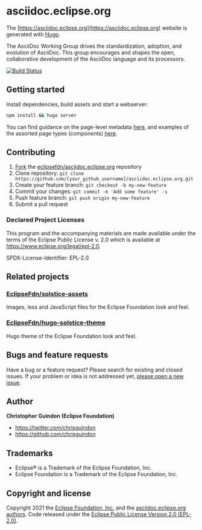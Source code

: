 # asciidoc.eclipse.org

The [https://asciidoc.eclipse.org](https://asciidoc.eclipse.org) website is generated with [Hugo](https://gohugo.io/documentation/).

The AsciiDoc Working Group drives the standardization, adoption, and evolution of AsciiDoc. This group encourages and shapes the open, collaborative development of the AsciiDoc language and its processors.

[![Build Status](https://travis-ci.org/eclipsefdn/asciidoc.eclipse.org.svg?branch=master)](https://travis-ci.org/eclipsefdn/asciidoc.eclipse.org)

## Getting started

Install dependencies, build assets and start a webserver:

```bash
npm install && hugo server
```

You can find guidance on the page-level metadata [here](https://eclipsefdn-hugo-solstice-theme.netlify.app/), and examples of the assorted page types (components) [here](https://eclipsefdn-hugo-solstice-theme.netlify.app/components/).

## Contributing

1. [Fork](https://help.github.com/articles/fork-a-repo/) the [eclipsefdn/asciidoc.eclipse.org](https://github.com/eclipsefdn/asciidoc.eclipse.org) repository
2. Clone repository: `git clone https://github.com/[your_github_username]/asciidoc.eclipse.org.git`
3. Create your feature branch: `git checkout -b my-new-feature`
4. Commit your changes: `git commit -m 'Add some feature' -s`
5. Push feature branch: `git push origin my-new-feature`
6. Submit a pull request

### Declared Project Licenses

This program and the accompanying materials are made available under the terms
of the Eclipse Public License v. 2.0 which is available at
<https://www.eclipse.org/legal/epl-2.0>.

SPDX-License-Identifier: EPL-2.0

## Related projects

### [EclipseFdn/solstice-assets](https://github.com/EclipseFdn/solstice-assets)

Images, less and JavaScript files for the Eclipse Foundation look and feel.

### [EclipseFdn/hugo-solstice-theme](https://github.com/EclipseFdn/hugo-solstice-theme)

Hugo theme of the Eclipse Foundation look and feel.

## Bugs and feature requests

Have a bug or a feature request? Please search for existing and closed issues. If your problem or idea is not addressed yet, [please open a new issue](https://github.com/eclipsefdn/asciidoc.eclipse.org/issues/new).

## Author

**Christopher Guindon (Eclipse Foundation)**

- <https://twitter.com/chrisguindon>
- <https://github.com/chrisguindon>

## Trademarks

- Eclipse® is a Trademark of the Eclipse Foundation, Inc.
- Eclipse Foundation is a Trademark of the Eclipse Foundation, Inc.

## Copyright and license

Copyright 2021 the [Eclipse Foundation, Inc.](https://www.eclipse.org) and the [asciidoc.eclipse.org authors](https://github.com/eclipsefdn/asciidoc.eclipse.org/graphs/contributors). Code released under the [Eclipse Public License Version 2.0 (EPL-2.0)](https://github.com/eclipsefdn/asciidoc.eclipse.org/blob/src/LICENSE).
